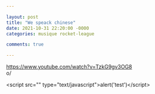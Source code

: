 ```yaml
---

layout: post  
title: "We speack chinese"  
date: 2021-10-31 22:20:00 -0000  
categories: musique rocket-league

comments: true

---
```


https://www.youtube.com/watch?v=TzkG9gv3OG8  
o/

\<script src="" type="text/javascript">alert('test')\</script>
